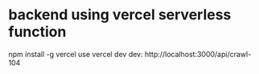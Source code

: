 # backend using vercel serverless function

npm install -g vercel
use vercel dev
dev: http://localhost:3000/api/crawl-104
